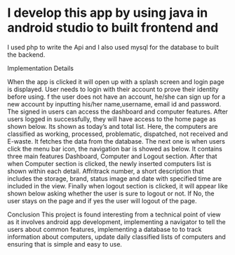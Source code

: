 # I develop this app by using java in android studio to built frontend and 
I used php to write the Api and I also used mysql for the database to built the backend.

Implementation Details

When the app is clicked it will open up with a splash screen and login page is displayed. User needs to login with their account to prove their identity 
before using.
f the user does not have an account, he/she can sign up for a new account by inputting his/her name,username, email id and password. The signed in users 
can access the dashboard and computer features. 
After users logged in successfully, they will have access to the home page as shown below.
Its shown as today’s and total list. Here, the computers are classified as working, processed, problematic, dispatched, not received and E-waste. 
It fetches the data from the database.
The next one is when users click the menu bar icon, the navigation bar is showed as below. It contains three main features Dashboard, Computer and 
Logout section. 
After that when Computer section is clicked, the newly inserted computers list is shown within each detail. Affritrack number,  a short description 
that includes the storage, brand, status image and date with specified time are included in the view.
Finally when logout section is clicked, it will appear like shown below asking whether the user is sure to logout or not. If No, the user stays on 
the page and if yes the user will logout of the page.

 Conclusion
This project is found interesting from a technical point of view as it involves android app development, implementing a navigator to tell the users about 
common features, implementing a database to to track information about computers, update daily classified lists of computers and ensuring that is simple 
and easy to use.
